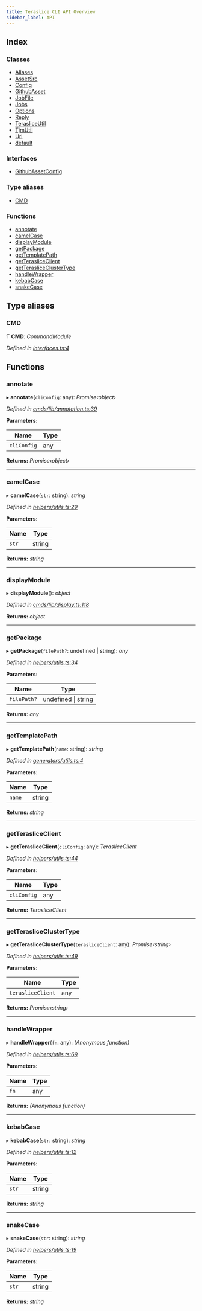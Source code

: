 ```yaml
---
title: Teraslice CLI API Overview
sidebar_label: API
---
```


## Index

### Classes

* [Aliases](classes/aliases.md)
* [AssetSrc](classes/assetsrc.md)
* [Config](classes/config.md)
* [GithubAsset](classes/githubasset.md)
* [JobFile](classes/jobfile.md)
* [Jobs](classes/jobs.md)
* [Options](classes/options.md)
* [Reply](classes/reply.md)
* [TerasliceUtil](classes/terasliceutil.md)
* [TjmUtil](classes/tjmutil.md)
* [Url](classes/url.md)
* [default](classes/default.md)

### Interfaces

* [GithubAssetConfig](interfaces/githubassetconfig.md)

### Type aliases

* [CMD](overview.md#cmd)

### Functions

* [annotate](overview.md#annotate)
* [camelCase](overview.md#camelcase)
* [displayModule](overview.md#displaymodule)
* [getPackage](overview.md#getpackage)
* [getTemplatePath](overview.md#gettemplatepath)
* [getTerasliceClient](overview.md#getterasliceclient)
* [getTerasliceClusterType](overview.md#getterasliceclustertype)
* [handleWrapper](overview.md#handlewrapper)
* [kebabCase](overview.md#kebabcase)
* [snakeCase](overview.md#snakecase)

## Type aliases

###  CMD

Ƭ **CMD**: *CommandModule*

*Defined in [interfaces.ts:4](https://github.com/terascope/teraslice/blob/d8feecc03/packages/teraslice-cli/src/interfaces.ts#L4)*

## Functions

###  annotate

▸ **annotate**(`cliConfig`: any): *Promise‹object›*

*Defined in [cmds/lib/annotation.ts:39](https://github.com/terascope/teraslice/blob/d8feecc03/packages/teraslice-cli/src/cmds/lib/annotation.ts#L39)*

**Parameters:**

Name | Type |
------ | ------ |
`cliConfig` | any |

**Returns:** *Promise‹object›*

___

###  camelCase

▸ **camelCase**(`str`: string): *string*

*Defined in [helpers/utils.ts:29](https://github.com/terascope/teraslice/blob/d8feecc03/packages/teraslice-cli/src/helpers/utils.ts#L29)*

**Parameters:**

Name | Type |
------ | ------ |
`str` | string |

**Returns:** *string*

___

###  displayModule

▸ **displayModule**(): *object*

*Defined in [cmds/lib/display.ts:118](https://github.com/terascope/teraslice/blob/d8feecc03/packages/teraslice-cli/src/cmds/lib/display.ts#L118)*

**Returns:** *object*

___

###  getPackage

▸ **getPackage**(`filePath?`: undefined | string): *any*

*Defined in [helpers/utils.ts:34](https://github.com/terascope/teraslice/blob/d8feecc03/packages/teraslice-cli/src/helpers/utils.ts#L34)*

**Parameters:**

Name | Type |
------ | ------ |
`filePath?` | undefined &#124; string |

**Returns:** *any*

___

###  getTemplatePath

▸ **getTemplatePath**(`name`: string): *string*

*Defined in [generators/utils.ts:4](https://github.com/terascope/teraslice/blob/d8feecc03/packages/teraslice-cli/src/generators/utils.ts#L4)*

**Parameters:**

Name | Type |
------ | ------ |
`name` | string |

**Returns:** *string*

___

###  getTerasliceClient

▸ **getTerasliceClient**(`cliConfig`: any): *TerasliceClient*

*Defined in [helpers/utils.ts:44](https://github.com/terascope/teraslice/blob/d8feecc03/packages/teraslice-cli/src/helpers/utils.ts#L44)*

**Parameters:**

Name | Type |
------ | ------ |
`cliConfig` | any |

**Returns:** *TerasliceClient*

___

###  getTerasliceClusterType

▸ **getTerasliceClusterType**(`terasliceClient`: any): *Promise‹string›*

*Defined in [helpers/utils.ts:49](https://github.com/terascope/teraslice/blob/d8feecc03/packages/teraslice-cli/src/helpers/utils.ts#L49)*

**Parameters:**

Name | Type |
------ | ------ |
`terasliceClient` | any |

**Returns:** *Promise‹string›*

___

###  handleWrapper

▸ **handleWrapper**(`fn`: any): *(Anonymous function)*

*Defined in [helpers/utils.ts:69](https://github.com/terascope/teraslice/blob/d8feecc03/packages/teraslice-cli/src/helpers/utils.ts#L69)*

**Parameters:**

Name | Type |
------ | ------ |
`fn` | any |

**Returns:** *(Anonymous function)*

___

###  kebabCase

▸ **kebabCase**(`str`: string): *string*

*Defined in [helpers/utils.ts:12](https://github.com/terascope/teraslice/blob/d8feecc03/packages/teraslice-cli/src/helpers/utils.ts#L12)*

**Parameters:**

Name | Type |
------ | ------ |
`str` | string |

**Returns:** *string*

___

###  snakeCase

▸ **snakeCase**(`str`: string): *string*

*Defined in [helpers/utils.ts:19](https://github.com/terascope/teraslice/blob/d8feecc03/packages/teraslice-cli/src/helpers/utils.ts#L19)*

**Parameters:**

Name | Type |
------ | ------ |
`str` | string |

**Returns:** *string*
